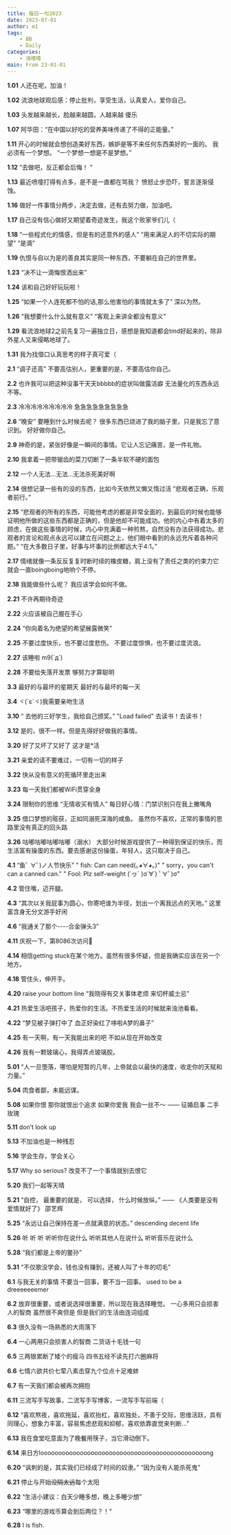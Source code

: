 ```yaml
---
title: 每日一句2023
date: 2023-07-01
author: m1
tags:
    - BB
    - Daily
categories:
    - 浊喳喳
main: From 23-01-01
---
```

**1.01**
人还在呢，加油！

**1.02**
流浪地球观后感：停止批判，享受生活，认真爱人，爱你自己。

**1.03**
头发越来越长，脸越来越圆，人越来越
傻乐

**1.07**
阿华田：“在中国以好吃的营养美味传递了不得的正能量。”

**1.11**
开心的时候就会想创造美好东西，嫉妒是等不来任何东西美好的一面的。
我必须有一个梦想。
“一个梦想一想是不是梦想。”

**1.12**
“去做吧，反正都会后悔！ ”

**1.13**
最近喷嚏打得有点多，是不是一直都在骂我？
愤怒止步恐吓，誓言逐渐侵蚀。

**1.16**
做好一件事情分两步，决定去做，还有去努力做，加油吧。

**1.17**
自己没有信心做好又期望着奇迹发生，我这个败家爷们儿（

**1.18**
“一些程式化的情感，但是有的还意外的感人”
“用来满足人的不切实际的期望”
“是滴”

**1.19**
仇恨与自以为是的善良其实是同一种东西，不要躺在自己的世界里。

**1.23**
“决不让一滴悔恨洒出来”

**1.24**
该和自己好好玩玩啦！

**1.25**
“如果一个人连死都不怕的话,那么他害怕的事情就太多了”
深以为然。

**1.26**
“我想要什么什么就有意义”
“客观上来讲全都没有意义”

**1.29**
看流浪地球2之前先复习一遍独立日，感想是我知道都会tmd好起来的，除非外星人又来侵略地球了。

**1.31**
我为找借口认真思考的样子真可爱（

**2.1**
“调子还高”
不要高估别人，更重要的是，不要高估你自己。

**2.2**
也许我可以把这种没事干天天bbbbb的症状叫做露活癖
无法量化的东西永远不等。

**2.3**
冷冷冷冷冷冷冷冷冷
急急急急急急急急急

**2.6**
“晚安”
要睡到什么时候去呢？
很多东西已烧进了我的脑子里，只是我忘了意识到。
好好做你自己。

**2.9**
神奇的是，紧张好像是一瞬间的事情。它让人忘记痛苦，是一件礼物。

**2.10**
我拿着一把带锯齿的菜刀切断了一条半软不硬的面包

**2.12**
一个人无法...无法...无法杀死美好啊

**2.14**
很想记录一些有的没的东西，比如今天依然又懒又惰过活
“悲观者正确，乐观者前行。”

**2.15**
“悲观者的所有的东西，可能他考虑的都是非常全面的，到最后的时候也能够证明他所做的这些东西都是正确的，但是他却不可能成功。他的内心中有着太多的顾虑，在做这些事情的时候，内心中充满着一种煎熬，自然没有办法获得成功。悲观者的言论和观点永远可以建立在问题之上，他们眼中看到的永远充斥着各种问题。”
“在大多数日子里，好事与坏事的比例都远大于4:1。”

**2.17**
情绪就像一条反反复复时断时续的橡皮糖，肩上没有了责任之类的约束力它就会一直boingboing地响个不停。

**2.18**
我能做些什么呢？
我应该学会如何不做。

**2.21**
不许再期待奇迹

**2.22**
火应该被自己握在手心

**2.24**
“你向着名为绝望的希望展露微笑”

**2.25**
不要过度快乐，也不要过度悲伤。
不要过度惊惧，也不要过度流浪。

**2.27**
该睡啦 m9(`д´)

**2.28**
不要给失落开发票
够努力才算聪明

**3.3**
最好的与最坏的星期天
最好的与最坏的每一天

**3.4**
ヾ(´ε`ヾ)我需要亲吻生活

**3.10**
“ 去他的三好学生，我给自己颁奖。”
"Load failed"
去读书！去读书！

**3.12**
是的，很不一样。但是先得好好做我的事情。

**3.20**
好了又坏了又好了 这才是*活

**3.21**
亲爱的请不要难过，一切有一切的样子

**3.22**
快从没有意义的死循环里走出来

**3.23**
每一天我们都被WiFi贯穿全身

**3.24**
限制你的思维
“无情收买有情人”
每日好心情：门禁识别只在我上撇嘴角

**3.25**
借口梦想的赃获，正如同溺死深海的咸鱼。
虽然你不喜欢，正常的事情的思路里没有真正的回头路

**3.26**
咕嘟咕嘟咕嘟咕嘟（溺水）
大部分时候游戏提供了一种得到保证的快乐，而生活富有操蛋的东西。要去感谢这份操蛋，年轻人，这只取决于自己。

**4.1**
“鱼ﾟ ∀ﾟ)ノ人节快乐”
" fish: Can can need(｡◕∀◕｡)"
" sorry，you can't can a canned can."
" Fool: Plz self-weight (\`ヮ´ )σ\`∀´) ﾟ∀ﾟ)σ"

**4.2**
管住嘴，迈开腿。

**4.3**
“其次以关我屁事为圆心，你寄吧谁为半径，划出一个离我远点的天地。”
这里富含身无分文游手好闲

**4.6**
“我通关了那个----合金弹头3”

**4.11**
庆祝一下，第8086次访问🎉

**4.14**
相信getting stuck在某个地方。虽然有很多怀疑，但是我确实应该在另一个地方。

**4.18**
管住头，伸开手。

**4.20**
raise your bottom line
 “我晓得有交关事体老烦 来切杯威士忌”

**4.21**
热爱生活吧孩子，热爱你的生活。不热爱生活的时候就来浊池看看。

**4.22**
“梦见被子弹打中了
血正好染红了哆啦A梦的鼻子”

**4.25**
有一天啊，有一天我能出来的吧
不如从现在开始改变

**4.26**
我有一颗玻璃心，我得弄点玻璃胶。

**5.01**
“人一旦堕落，哪怕是短暂的几年，上帝就会以最快的速度，收走你的天赋和力量。”

**5.04**
肉食者鄙，未能远谋。

**5.08**
如果你恨
那你就恨出个追求
如果你爱我
我会一丝不～
—— 征婚启事 二手玫瑰

**5.11**
don’t look up

**5.13**
不加油也是一种残忍

**5.16**
学会生存，学会关心

**5.17**
Why so serious?
改变不了一个事情就别去恨它

**5.20**
我们一起等天晴

**5.21**
“自控，
最重要的就是，
可以选择，
什么时候放纵。”
—— 《人类要是没有爱情就好了》 邵艺辉

**5.25**
“永远让自己保持在差一点就满意的状态。”
descending decent life

**5.26**
听 听 听
听听你在说什么
听听其他人在说什么
听听音乐在说什么

**5.28**
“我们都是上帝的鳖孙”

**5.31**
“不仅歌没学会，钱也没有赚到，还被人叫了十年的叨毛”

**6.1**
与我无关的事情
不要当一回事，要不当一回事。
used to be a dreeeeeeemer

**6.2**
放弃很重要，或者说选择很重要，所以现在我选择睡觉。
一心多用只会损害人的智商
虽然很不爽但是
但是我们的生活由连词组成

**6.3**
很久没有一场熟悉的大雨落下

**6.4**
一心两用只会损害人的智商
二货话十毛钱一句

**6.5**
三两银累断了矮个的瘦马
四书五经不读先打六圈麻将

**6.6**
七情六欲共价七荤八素击穿九个位点十足难蚌

**6.7**
有一天我们都会被再次拥抱

**6.11**
三流写手写故事，二流写手写博客，一流写手写前端（

**6.12**
“喜欢熬夜，喜欢拖延，喜欢抬杠，喜欢独处，不善于交际，思维活跃，具有同理心，想象力丰富，容易焦虑悲观和抑郁，喜欢依靠直觉来判断...”

**6.13**
我在食堂吃意面为了晚餐用筷子，当它滑动倒下。

**6.14**
来日方loooooooooooooooooooooooooooooooooooooooooooooong

**6.20**
“讽刺的是，其实我们已经成了时间的奴隶。”
“因为没有人能杀死鬼”

**6.21**
停止与开始~~没隔太远~~每个太阳

**6.22**
“生活小建议：白天少睡多想，晚上多睡少想”

**6.23**
“哪里的游戏币算会到后两位？！”

**6.28**
I is fish.
